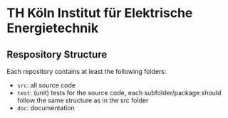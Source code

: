 # TH Köln Institut für Elektrische Energietechnik

## Respository Structure
Each repository contains at least the following folders:
- `src`: all source code
- `test`: (unit) tests for the source code, each subfolder/package should follow the same structure as in the src folder
- `doc`: documentation
